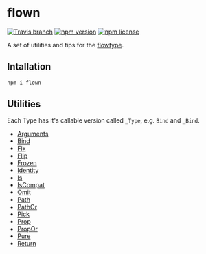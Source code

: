 # flown

[![Travis branch](https://img.shields.io/travis/lttb/flown/master.svg?style=flat-square)](https://travis-ci.org/lttb/flown)
[![npm version](https://img.shields.io/npm/v/flown.svg?style=flat-square)](https://www.npmjs.com/package/flown)
[![npm license](https://img.shields.io/npm/l/flown.svg?style=flat-square)](https://www.npmjs.com/package/flown)

A set of utilities and tips for the [flowtype](https://github.com/facebook/flow).

## Intallation

```sh
npm i flown
```

## Utilities

Each Type has it's callable version called `_Type`, e.g. `Bind` and `_Bind`.

- [Arguments](./src/Arguments)
- [Bind](./src/Bind)
- [Fix](./src/Fix)
- [Flip](./src/Flip)
- [Frozen](./src/Frozen)
- [Identity](./src/Identity)
- [Is](./src/Is)
- [IsCompat](./src/IsCompat)
- [Omit](./src/Omit)
- [Path](./src/Path)
- [PathOr](./src/PathOr)
- [Pick](./src/Pick)
- [Prop](./src/Prop)
- [PropOr](./src/PropOr)
- [Pure](./src/Pure)
- [Return](./src/Return)
